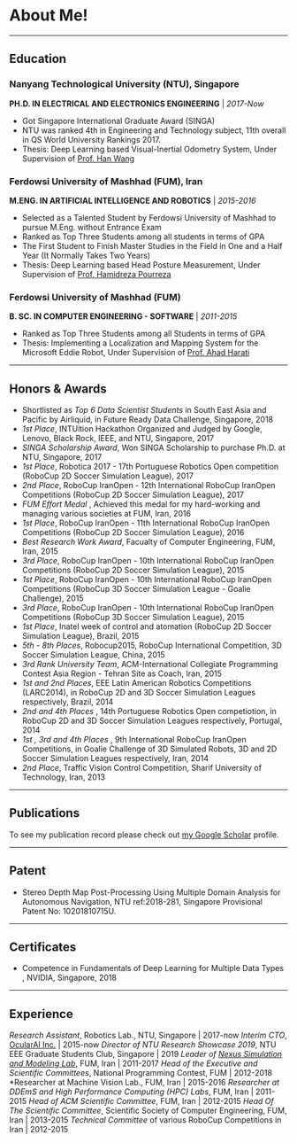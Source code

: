 # About Me!

---

## Education
### Nanyang Technological University (NTU), Singapore
**PH.D. IN ELECTRICAL AND ELECTRONICS ENGINEERING** | *2017-Now*
- Got Singapore International Graduate Award (SINGA)
- NTU was ranked 4th in Engineering and Technology subject, 11th overall in QS World University Rankings 2017.
- Thesis: Deep Learning based Visual-Inertial Odometry System, Under Supervision of [Prof. Han Wang](https://www3.ntu.edu.sg/home/hw/)

### Ferdowsi University of Mashhad (FUM), Iran ###
**M.ENG. IN ARTIFICIAL INTELLIGENCE AND ROBOTICS** | *2015-2016*
- Selected as a Talented Student by Ferdowsi University of Mashhad to pursue M.Eng. without Entrance Exam
- Ranked as Top Three Students among all students in terms of GPA
- The First Student to Finish Master Studies in the Field in One and a Half Year (It Normally Takes Two Years)
- Thesis: Deep Learning based Head Posture Measurement, Under Supervision of [Prof. Hamidreza Pourreza](http://hpourreza.profcms.um.ac.ir/)

### Ferdowsi University of Mashhad (FUM)
**B. SC. IN COMPUTER ENGINEERING - SOFTWARE** | *2011-2015*
- Ranked as Top Three Students among all Students in terms of GPA
- Thesis: Implementing a Localization and Mapping System for the Microsoft Eddie Robot, Under Supervision of [Prof. Ahad Harati](http://www.um.ac.ir/~a.harati)

---

## Honors & Awards

- Shortlisted as *Top 6 Data Scientist Students* in South East Asia and Pacific by Airliquid, in Future Ready Data Challenge, Singapore, 2018
- *1st Place*, INTUition Hackathon Organized and Judged by Google, Lenovo, Black Rock, IEEE, and NTU, Singapore, 2017
- *SINGA Scholarship Award*, Won SINGA Scholarship to purchase Ph.D. at NTU, Singapore, 2017
- *1st Place*, Robotica 2017 - 17th Portuguese Robotics Open competition (RoboCup 2D Soccer Simulation League), 2017
- *2nd Place*, RoboCup IranOpen - 12th International RoboCup IranOpen Competitions (RoboCup 2D Soccer Simulation League), 2017
- *FUM Effort Medal* , Achieved this medal for my hard-working and managing various societies at FUM, Iran, 2016
- *1st Place*, RoboCup IranOpen - 11th International RoboCup IranOpen Competitions (RoboCup 2D Soccer Simulation League), 2016
- *Best Research Work Award*, Facualty of Computer Engineering, FUM, Iran, 2015
- *3rd Place*, RoboCup IranOpen - 10th International RoboCup IranOpen Competitions (RoboCup 2D Soccer Simulation League), 2015
- *1st Place*, RoboCup IranOpen - 10th International RoboCup IranOpen Competitions (RoboCup 3D Soccer Simulation League - Goalie Challenge), 2015
- *3rd Place*, RoboCup IranOpen - 10th International RoboCup IranOpen Competitions (RoboCup 3D Soccer Simulation League), 2015
- *1st Place*, Inatel week of control and atomation (RoboCup 2D Soccer Simulation League), Brazil, 2015
- *5th - 8th Places*, Robocup2015, RoboCup International Competition, 3D Soccer Simulation League, China, 2015
- *3rd Rank University Team*, ACM-International Collegiate Programming Contest Asia Region - Tehran Site as Coach, Iran, 2015
- *1st and 2nd Places*, EEE Latin American Robotics Competitions (LARC2014), in RoboCup 2D and 3D Soccer Simulation Leagues respectively, Brazil, 2014
- *2nd and 4th Places* , 14th Portuguese Robotics Open competiotion, in RoboCup 2D and 3D Soccer Simulation Leagues respectively, Portugal, 2014
- *1st , 3rd and 4th Places* , 9th International RoboCup IranOpen Competitions, in Goalie Challenge of 3D Simulated Robots, 3D and 2D Soccer Simulation Leagues respectively, Iran, 2014
- *2nd Place*, Traffic Vision Control Competition, Sharif University of Technology, Iran, 2013

---

## Publications

To see my publication record please check out [my Google Scholar](https://scholar.google.com/citations?user=Y7pVVy4AAAAJ&hl=en&oi=ao) profile.

---

## Patent

- Stereo Depth Map Post-Processing Using Multiple Domain Analysis for Autonomous Navigation, NTU ref:2018-281, Singapore Provisional Patent No: 10201810715U.

---

## Certificates
- Competence in Fundamentals of Deep Learning for Multiple Data Types , NVIDIA, Singapore, 2018

---

## Experience

*Research Assistant*, Robotics Lab., NTU, Singapore  | 2017-now
*Interim CTO*, [OcularAI Inc.](http://Ocular.ai)  | 2015-now
*Director of NTU Research Showcase 2019*, NTU EEE Graduate Students Club, Singapore | 2019
*Leader of [Nexus Simulation and Modeling Lab](http://nexus.um.ac.ir)*, FUM, Iran | 2011-2017
*Head of the Executive and Scientific Committees*, National Programming Contest, FUM | 2012-2018
*Researcher at Machine Vision Lab., FUM, Iran | 2015-2016
*Researcher at DDEmS and High Performance Computing (HPC) Labs*, FUM, Iran | 2011-2015
*Head of ACM Scientific Committee*, FUM, Iran | 2012-2015
*Head Of The Scientific Committee*, Scientific Society of Computer Engineering, FUM, Iran | 2013-2015
*Technical Committee* of various RoboCup Competitions in Iran | 2012-2015
